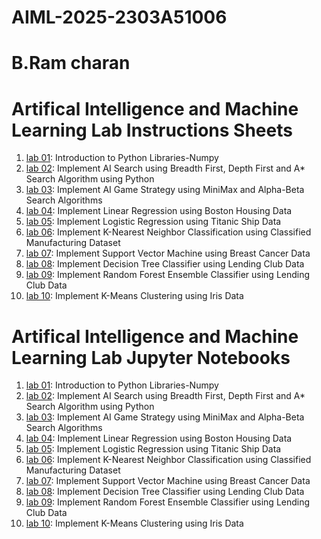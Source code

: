 # AIML-2025-2303A51006
# B.Ram charan
# Artifical Intelligence and Machine Learning Lab Instructions Sheets
1. [lab 01](https://github.com/2303A51034/AIML-2025/blob/main/AIML_A1.pdf): Introduction to Python Libraries-Numpy
2. [lab 02](https://github.com/2303A51034/AIML-2025/blob/main/AIML_A2.pdf): Implement AI Search using Breadth First, Depth First and A* Search Algorithm using Python
3. [lab 03](https://github.com/2303A51034/AIML-2025/blob/main/AIML_A3.pdf): Implement AI Game Strategy using MiniMax and Alpha-Beta Search Algorithms
4. [lab 04](https://github.com/2303a51006/AIML--2025/blob/main/Lab04_AIML.ipynb): Implement Linear Regression using Boston Housing Data
5. [lab 05](https://github.com/2303A51034/AIML-2025/blob/main/AIML_A5.pdf): Implement Logistic Regression using Titanic Ship Data
6. [lab 06](): Implement K-Nearest Neighbor Classification using Classified Manufacturing Dataset
7. [lab 07](): Implement Support Vector Machine using Breast Cancer Data
8. [lab 08](): Implement Decision Tree Classifier using Lending Club Data
9. [lab 09](): Implement Random Forest Ensemble Classifier using Lending Club Data
10. [lab 10](): Implement K-Means Clustering using Iris Data


# Artifical Intelligence and Machine Learning Lab Jupyter Notebooks 
1. [lab 01](https://github.com/2303A51034/AIML-2025/blob/main/Lab01-AIML.ipynb): Introduction to Python Libraries-Numpy
2. [lab 02](https://github.com/2303A51034/AIML-2025/blob/main/Lab02_AIML.ipynb): Implement AI Search using Breadth First, Depth First and A* Search Algorithm using Python
3. [lab 03](https://github.com/2303A51034/AIML-2025/blob/main/Lab03-AIML.ipynb): Implement AI Game Strategy using MiniMax and Alpha-Beta Search Algorithms
4. [lab 04](https://github.com/2303a51006/AIML--2025/blob/main/Lab04_AIML.ipynb): Implement Linear Regression using Boston Housing Data
5. [lab 05](https://github.com/2303a51006/AIML--2025/blob/main/Lab05_AIML.ipynb): Implement Logistic Regression using Titanic Ship Data
6. [lab 06](): Implement K-Nearest Neighbor Classification using Classified Manufacturing Dataset
7. [lab 07](): Implement Support Vector Machine using Breast Cancer Data
8. [lab 08](): Implement Decision Tree Classifier using Lending Club Data
9. [lab 09](): Implement Random Forest Ensemble Classifier using Lending Club Data
10. [lab 10](): Implement K-Means Clustering using Iris Data
